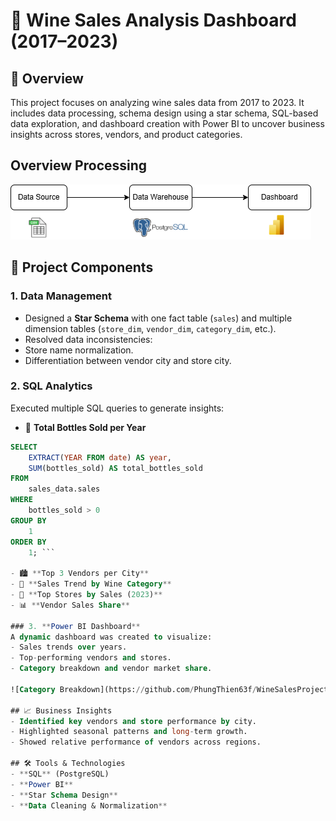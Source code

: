 # 🍷 Wine Sales Analysis Dashboard (2017–2023)

## 📌 Overview
This project focuses on analyzing wine sales data from 2017 to 2023. It includes data processing, schema design using a star schema, SQL-based data exploration, and dashboard creation with Power BI to uncover business insights across stores, vendors, and product categories.


## Overview Processing 

![Dashboard Preview](https://github.com/PhungThien63f/WineSalesProject/blob/main/Intro.png)

## 🧩 Project Components

### 1. **Data Management**
- Designed a **Star Schema** with one fact table (`sales`) and multiple dimension tables (`store_dim`, `vendor_dim`, `category_dim`, etc.).
- Resolved data inconsistencies:
- Store name normalization.
- Differentiation between vendor city and store city.

### 2. **SQL Analytics**
Executed multiple SQL queries to generate insights:

- 📅 **Total Bottles Sold per Year**
  
```sql
SELECT 
    EXTRACT(YEAR FROM date) AS year,
    SUM(bottles_sold) AS total_bottles_sold
FROM 
    sales_data.sales
WHERE 
    bottles_sold > 0
GROUP BY 
    1
ORDER BY 
    1; ```
    
- 🏙️ **Top 3 Vendors per City**  
- 🍾 **Sales Trend by Wine Category**  
- 🏬 **Top Stores by Sales (2023)**  
- 📊 **Vendor Sales Share**

### 3. **Power BI Dashboard**
A dynamic dashboard was created to visualize:
- Sales trends over years.
- Top-performing vendors and stores.
- Category breakdown and vendor market share.

![Category Breakdown](https://github.com/PhungThien63f/WineSalesProject/blob/main/dashboard.png)

## 📈 Business Insights
- Identified key vendors and store performance by city.
- Highlighted seasonal patterns and long-term growth.
- Showed relative performance of vendors across regions.

## 🛠️ Tools & Technologies
- **SQL** (PostgreSQL)
- **Power BI**
- **Star Schema Design**
- **Data Cleaning & Normalization**

